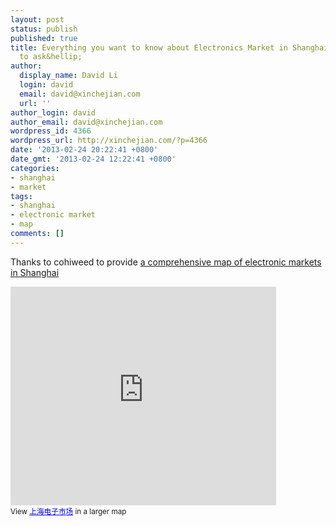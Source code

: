 ```yaml
---
layout: post
status: publish
published: true
title: Everything you want to know about Electronics Market in Shanghai but are afraid
  to ask&hellip;
author:
  display_name: David Li
  login: david
  email: david@xinchejian.com
  url: ''
author_login: david
author_email: david@xinchejian.com
wordpress_id: 4366
wordpress_url: http://xinchejian.com/?p=4366
date: '2013-02-24 20:22:41 +0800'
date_gmt: '2013-02-24 12:22:41 +0800'
categories:
- shanghai
- market
tags:
- shanghai
- electronic market
- map
comments: []
---
```

<p>Thanks to cohiweed to provide <a href="https://www.google.com.hk/maps/ms?msid=214674803779415009742.0004d675c4080bf4efd89&msa=0&iwloc=0004d675ea7aec9aa3a35">a comprehensive map of electronic markets in Shanghai</a></p>
<p><iframe width="425" height="350" frameborder="0" scrolling="no" marginheight="0" marginwidth="0" src="https://www.google.com.hk/maps/ms?hl=en&amp;gl=hk&amp;ptab=2&amp;ie=UTF8&amp;oe=UTF8&amp;msa=0&amp;msid=214674803779415009742.0004d675c4080bf4efd89&amp;t=m&amp;iwloc=0004d675ea7aec9aa3a35&amp;brcurrent=3,0x0:0x0,1&amp;ll=31.17064,121.459739&amp;spn=0.264379,0.477824&amp;output=embed"></iframe><br /><small>View <a href="https://www.google.com.hk/maps/ms?hl=en&amp;gl=hk&amp;ptab=2&amp;ie=UTF8&amp;oe=UTF8&amp;msa=0&amp;msid=214674803779415009742.0004d675c4080bf4efd89&amp;t=m&amp;iwloc=0004d675ea7aec9aa3a35&amp;brcurrent=3,0x0:0x0,1&amp;ll=31.17064,121.459739&amp;spn=0.264379,0.477824&amp;source=embed" style="color:#0000FF;text-align:left">上海电子市场</a> in a larger map</small></p>

